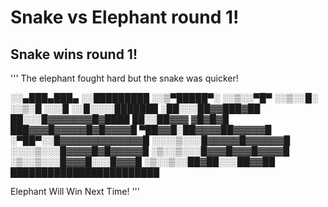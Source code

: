 # Snake vs Elephant round 1!
## Snake wins round 1!


'''
The elephant fought hard but the snake was quicker!

░░▄███▄███▄
░░█████████
░░▒▀█████▀░
░░▒░░▀█▀
░░▒░░█░
░░▒░█
░░░█
░░█░░░░███████
░██░░░██▓▓███▓██
██░░░█▓▓▓▓▓▓▓█▓████
██░░██▓▓▓   ▓█▓█▓█
███▓▓▓█▓▓▓▓▓█▓█▓▓▓▓█
▀██▓▓█░██▓▓▓▓██▓▓▓▓▓█
░▀██▀░░█▓▓▓▓▓▓▓▓▓▓▓▓▓█
░░░░▒░░░█▓▓▓▓▓█▓▓▓▓▓▓█
░░░░▒░░░█▓▓▓▓█▓█▓▓▓▓▓█
░▒░░▒░░░█▓▓▓█▓▓▓█▓▓▓▓█
░▒░░▒░░░█▓▓▓█░░░█▓▓▓█
░▒░░▒░░██▓██░░░██▓▓██
████████████████████████

Elephant Will Win Next Time!
'''
